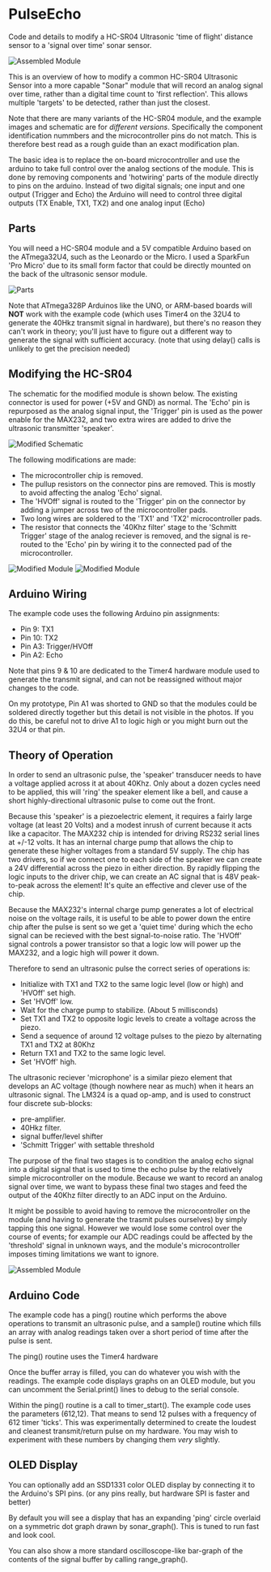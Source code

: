 # PulseEcho
Code and details to modify a HC-SR04 Ultrasonic 'time of flight' distance sensor to a 'signal over time' sonar sensor.

![Assembled Module](assembled_2.jpg)

This is an overview of how to modify a common HC-SR04 Ultrasonic Sensor into a more capable "Sonar" module that will record an analog signal over time, rather than a digital time count to 'first reflection'. This allows multiple 'targets' to be detected, rather than just the closest.

Note that there are many variants of the HC-SR04 module, and the example images and schematic are for _different versions_. Specifically the component identification nummbers and the microcontroller pins do not match. This is therefore best read as a rough guide than an exact modification plan.

The basic idea is to replace the on-board microcontroller and use the arduino to take full control over the analog sections of the module. This is done by removing components and 'hotwiring' parts of the module directly to pins on the arduino. Instead of two digital signals; one input and one output (Trigger and Echo) the Arduino will need to control three digital outputs (TX Enable, TX1, TX2) and one analog input (Echo)

## Parts
You will need a HC-SR04 module and a 5V compatible Arduino based on the ATmega32U4, such as the Leonardo or the Micro. I used a SparkFun 'Pro Micro' due to its small form factor that could be directly mounted on the back of the ultrasonic sensor module. 

![Parts](parts_1.jpg)

Note that ATmega328P Arduinos like the UNO, or ARM-based boards will **NOT** work with the example code (which uses Timer4 on the 32U4 to generate the 40Hkz transmit signal in hardware), but there's no reason they can't work in theory; you'll just have to figure out a different way to generate the signal with sufficient accuracy. (note that using delay() calls is unlikely to get the precision needed)

## Modifying the HC-SR04

The schematic for the modified module is shown below. The existing connector is used for power (+5V and GND) as normal. The 'Echo' pin is repurposed as the analog signal input, the 'Trigger' pin is used as the power enable for the MAX232, and two extra wires are added to drive the ultrasonic transmitter 'speaker'. 

![Modified Schematic](HCSR02_schematic.jpg)

The following modifications are made:
* The microcontroller chip is removed.
* The pullup resistors on the connector pins are removed. This is mostly to avoid affecting the analog 'Echo' signal.
* The 'HVOff' signal is routed to the 'Trigger' pin on the connector by adding a jumper across two of the microcontroller pads.
* Two long wires are soldered to the 'TX1' and 'TX2' microcontroller pads.
* The resistor that connects the '40Khz filter' stage to the 'Schmitt Trigger' stage of the analog reciever is removed, and the signal is re-routed to the 'Echo' pin by wiring it to the connected pad of the microcontroller.

![Modified Module](modified_1.jpg)
![Modified Module](modified_2.jpg)

## Arduino Wiring
The example code uses the following Arduino pin assignments:

* Pin 9:  TX1
* Pin 10: TX2
* Pin A3: Trigger/HVOff
* Pin A2: Echo

Note that pins 9 & 10 are dedicated to the Timer4 hardware module used to generate the transmit signal, and can not be reassigned without major changes to the code. 

On my prototype, Pin A1 was shorted to GND so that the modules could be soldered directly together but this detail is not visible in the photos. If you do this, be careful not to drive A1 to logic high or you might burn out the 32U4 or that pin.

## Theory of Operation

In order to send an ultrasonic pulse, the 'speaker' transducer needs to have a voltage applied across it at about 40Khz. Only about a dozen cycles need to be applied, this will 'ring' the speaker element like a bell, and cause a short highly-directional ultrasonic pulse to come out the front.

Because this 'speaker' is a piezoelectric element, it requires a fairly large voltage (at least 20 Volts) and a modest inrush of current because it acts like a capacitor. The MAX232 chip is intended for driving RS232 serial lines at +/-12 volts. It has an internal charge pump that allows the chip to generate these higher voltages from a standard 5V supply. The chip has two drivers, so if we connect one to each side of the speaker we can create a 24V differential across the piezo in either direction. By rapidly flipping the logic inputs to the driver chip, we can create an AC signal that is 48V peak-to-peak across the element! It's quite an effective and clever use of the chip.

Because the MAX232's internal charge pump generates a lot of electrical noise on the voltage rails, it is useful to be able to power down the entire chip after the pulse is sent so we get a 'quiet time' during which the echo signal can be recieved with the best signal-to-noise ratio. The 'HVOff' signal controls a power transistor so that a logic low will power up the MAX232, and a logic high will power it down.

Therefore to send an ultrasonic pulse the correct series of operations is:
* Initialize with TX1 and TX2 to the same logic level (low or high) and 'HVOff' set high.
* Set 'HVOff' low.
* Wait for the charge pump to stabilize. (About 5 millisconds)
* Set TX1 and TX2 to opposite logic levels to create a voltage across the piezo.
* Send a sequence of around 12 voltage pulses to the piezo by alternating TX1 and TX2 at 80Khz
* Return TX1 and TX2 to the same logic level.
* Set 'HVOff' high.

The ultrasonic reciever 'microphone' is a similar piezo element that develops an AC voltage (though nowhere near as much) when it hears an ultrasonic signal. The LM324 is a quad op-amp, and is used to construct four discrete sub-blocks:
* pre-amplifier.
* 40Hkz filter.
* signal buffer/level shifter
* 'Schmitt Trigger' with settable threshold

The purpose of the final two stages is to condition the analog echo signal into a digital signal that is used to time the echo pulse by the relatively simple microcontroller on the module. Because we want to record an analog signal over time, we want to bypass these final two stages and feed the output of the 40Khz filter directly to an ADC input on the Arduino.

It might be possible to avoid having to remove the microcontroller on the module (and having to generate the trasmit pulses ourselves) by simply tapping this one signal. However we would lose some control over the course of events; for example our ADC readings could be affected by the 'threshold' signal in unknown ways, and the module's microcontroller imposes timing limitations we want to ignore.


![Assembled Module](assembled_1.jpg)

## Arduino Code
The example code has a ping() routine which performs the above operations to transmit an ultrasonic pulse, and a sample() routine which fills an array with analog readings taken over a short period of time after the pulse is sent.

The ping() routine uses the Timer4 hardware 

Once the buffer array is filled, you can do whatever you wish with the readings. The example code displays graphs on an OLED module, but you can uncomment the Serial.print() lines to debug to the serial console.

Within the ping() routine is a call to timer_start(). The example code uses the parameters (612,12). That means to send 12 pulses with a frequency of 612 timer 'ticks'. This was experimentally determined to create the loudest and cleanest transmit/return pulse on my hardware. You may wish to experiment with these numbers by changing them _very_ slightly.

## OLED Display
You can optionally add an SSD1331 color OLED display by connecting it to the Arduino's SPI pins. (or any pins really, but hardware SPI is faster and better) 

By default you will see a display that has an expanding 'ping' circle overlaid on a symmetric dot graph drawn by sonar_graph(). This is tuned to run fast and look cool.

You can also show a more standard oscilloscope-like bar-graph of the contents of the signal buffer by calling range_graph(). 
